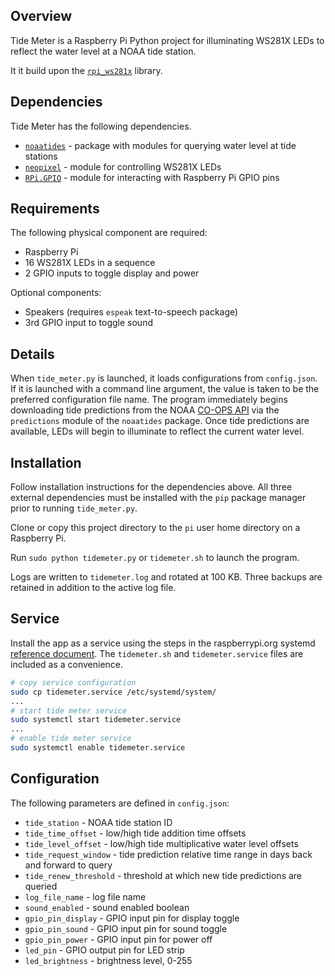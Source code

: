 ## Overview

Tide Meter is a Raspberry Pi Python project for illuminating WS281X LEDs to reflect the water level at a NOAA tide station.

It it build upon the [`rpi_ws281x`](https://github.com/jgarff/rpi_ws281x) library.

## Dependencies

Tide Meter has the following dependencies.

* [`noaatides`](https://github.com/ebarlas/noaatides) - package with modules for querying water level at tide stations
* [`neopixel`](https://github.com/jgarff/rpi_ws281x) - module for controlling WS281X LEDs
* [`RPi.GPIO`](https://pypi.org/project/RPi.GPIO) - module for interacting with Raspberry Pi GPIO pins

## Requirements

The following physical component are required:

* Raspberry Pi
* 16 WS281X LEDs in a sequence
* 2 GPIO inputs to toggle display and power

Optional components:

* Speakers (requires `espeak` text-to-speech package)
* 3rd GPIO input to toggle sound


## Details

When `tide_meter.py` is launched, it loads configurations from `config.json`.
If it is launched with a command line argument, the value is taken to be the preferred configuration file name. 
The program immediately begins downloading tide predictions from the NOAA
[CO-OPS API](https://tidesandcurrents.noaa.gov/api/) via the `predictions` module of the `noaatides` package.
Once tide predictions are available, LEDs will begin to illuminate to reflect the current
water level.

## Installation

Follow installation instructions for the dependencies above. All three external dependencies
must be installed with the `pip` package manager prior to running `tide_meter.py`.

Clone or copy this project directory to the `pi` user home directory on a Raspberry Pi.

Run `sudo python tidemeter.py` or `tidemeter.sh` to launch the program.

Logs are written to `tidemeter.log` and rotated at 100 KB. Three backups are retained in 
addition to the active log file. 

## Service

Install the app as a service using the steps in the raspberrypi.org systemd [reference document](https://www.raspberrypi.org/documentation/linux/usage/systemd.md).
The `tidemeter.sh` and `tidemeter.service` files are included as a convenience.

```bash
# copy service configuration
sudo cp tidemeter.service /etc/systemd/system/
...
# start tide meter service 
sudo systemctl start tidemeter.service
...
# enable tide meter service
sudo systemctl enable tidemeter.service
```

## Configuration

The following parameters are defined in `config.json`:

* `tide_station` - NOAA tide station ID
* `tide_time_offset` - low/high tide addition time offsets
* `tide_level_offset` - low/high tide multiplicative water level offsets
* `tide_request_window` - tide prediction relative time range in days back and forward to query
* `tide_renew_threshold` - threshold at which new tide predictions are queried
* `log_file_name` - log file name
* `sound_enabled` - sound enabled boolean
* `gpio_pin_display` - GPIO input pin for display toggle
* `gpio_pin_sound` - GPIO input pin for sound toggle
* `gpio_pin_power` - GPIO input pin for power off
* `led_pin` - GPIO output pin for LED strip
* `led_brightness` - brightness level, 0-255